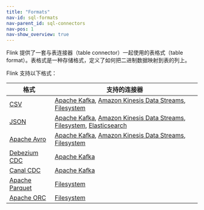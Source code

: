 ```yaml
---
title: "Formats"
nav-id: sql-formats
nav-parent_id: sql-connectors
nav-pos: 1
nav-show_overview: true
---
```

<!--
Licensed to the Apache Software Foundation (ASF) under one
or more contributor license agreements.  See the NOTICE file
distributed with this work for additional information
regarding copyright ownership.  The ASF licenses this file
to you under the Apache License, Version 2.0 (the
"License"); you may not use this file except in compliance
with the License.  You may obtain a copy of the License at

  http://www.apache.org/licenses/LICENSE-2.0

Unless required by applicable law or agreed to in writing,
software distributed under the License is distributed on an
"AS IS" BASIS, WITHOUT WARRANTIES OR CONDITIONS OF ANY
KIND, either express or implied.  See the License for the
specific language governing permissions and limitations
under the License.
-->

Flink 提供了一套与表连接器（table connector）一起使用的表格式（table format）。表格式是一种存储格式，定义了如何把二进制数据映射到表的列上。

Flink 支持以下格式：

<table class="table table-bordered">
    <thead>
      <tr>
        <th class="text-left">格式</th>
        <th class="text-left">支持的连接器</th>
      </tr>
    </thead>
    <tbody>
        <tr>
          <td><a href="{% link dev/table/connectors/formats/csv.zh.md %}">CSV</a></td>
          <td><a href="{% link dev/table/connectors/kafka.zh.md %}">Apache Kafka</a>,
          <a href="{% link dev/table/connectors/kinesis.zh.md %}">Amazon Kinesis Data Streams</a>,
          <a href="{% link dev/table/connectors/filesystem.zh.md %}">Filesystem</a></td>
        </tr>
        <tr>
         <td><a href="{% link dev/table/connectors/formats/json.zh.md %}">JSON</a></td>
         <td><a href="{% link dev/table/connectors/kafka.zh.md %}">Apache Kafka</a>,
          <a href="{% link dev/table/connectors/kinesis.zh.md %}">Amazon Kinesis Data Streams</a>,
          <a href="{% link dev/table/connectors/filesystem.zh.md %}">Filesystem</a>,
          <a href="{% link dev/table/connectors/elasticsearch.zh.md %}">Elasticsearch</a></td>
       </tr>
        <tr>
          <td><a href="{% link dev/table/connectors/formats/avro.zh.md %}">Apache Avro</a></td>
          <td><a href="{% link dev/table/connectors/kafka.zh.md %}">Apache Kafka</a>,
           <a href="{% link dev/table/connectors/kinesis.zh.md %}">Amazon Kinesis Data Streams</a>,
           <a href="{% link dev/table/connectors/filesystem.zh.md %}">Filesystem</a></td>
        </tr>
        <tr>
         <td><a href="{% link dev/table/connectors/formats/debezium.zh.md %}">Debezium CDC</a></td>
         <td><a href="{% link dev/table/connectors/kafka.zh.md %}">Apache Kafka</a></td>
        </tr>
        <tr>
         <td><a href="{% link dev/table/connectors/formats/canal.zh.md %}">Canal CDC</a></td>
         <td><a href="{% link dev/table/connectors/kafka.zh.md %}">Apache Kafka</a></td>
        </tr>
        <tr>
         <td><a href="{% link dev/table/connectors/formats/parquet.zh.md %}">Apache Parquet</a></td>
         <td><a href="{% link dev/table/connectors/filesystem.zh.md %}">Filesystem</a></td>
        </tr>
        <tr>
         <td><a href="{% link dev/table/connectors/formats/orc.zh.md %}">Apache ORC</a></td>
         <td><a href="{% link dev/table/connectors/filesystem.zh.md %}">Filesystem</a></td>
        </tr>
    </tbody>
</table>
